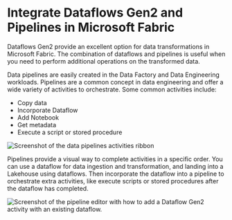 
# 
# Integrate Dataflows Gen2 and Pipelines in Microsoft Fabric

Dataflows Gen2 provide an excellent option for data transformations in Microsoft Fabric. The combination of dataflows and pipelines is useful when you need to perform additional operations on the transformed data.

Data pipelines are easily created in the Data Factory and Data Engineering workloads. Pipelines are a common concept in data engineering and offer a wide variety of activities to orchestrate. Some common activities include:

- Copy data
- Incorporate Dataflow
- Add Notebook
- Get metadata
- Execute a script or stored procedure

![Screenshot of the data pipelines activities ribbon](../../wwl/use-dataflow-gen-2-fabric/media/pipelines-options.png)

Pipelines provide a visual way to complete activities in a specific order. You can use a dataflow for data ingestion and transformation, and landing into a Lakehouse using dataflows. Then incorporate the dataflow into a pipeline to orchestrate extra activities, like execute scripts or stored procedures after the dataflow has completed.

![Screenshot of the pipeline editor with how to add a Dataflow Gen2 activity with an existing dataflow.](../../wwl/use-dataflow-gen-2-fabric/media/pipeline-dataflow-markup.png)



